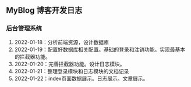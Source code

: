 ## MyBlog 博客开发日志

### 后台管理系统
1. 2022-01-18：分析前端资源，设计数据库
2. 2022-01-19：配置好数据库相关配置。基础的登录和注销功能。实现最基本的拦截器功能。
3. 2022-01-20：完善拦截器功能。设计日志模块。
4. 2022-01-21：整理登录模块和日志模块的文档记录
5. 2022-01-22：index页面数据展示。日志展示。文章展示。